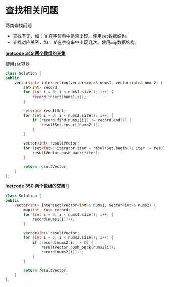 # 查找相关问题

两类查找问题

* 查找有无，如：'a'在字符串中是否出现。使用`set`数据结构。
* 查找对应关系，如：'a'在字符串中出现几次。使用`map`数据结构。

**[leetcode 349 两个数组的交集](https://leetcode.cn/problems/intersection-of-two-arrays/)**

使用`set`容器

```cpp
class Solution {
public:
    vector<int> intersection(vector<int>& nums1, vector<int>& nums2) {
        set<int> record;
        for (int i = 0; i < nums1.size(); i++) {
            record.insert(nums1[i]);
        }

        set<int> resultSet;
        for (int i = 0; i < nums2.size(); i++) {
            if (record.find(nums2[i]) != record.end()) {
                resultSet.insert(nums2[i]);
            }
        }

        vector<int> resultVector;
        for (set<int>::iterator iter = resultSet.begin(); iter != resultSet.end(); iter++) {
            resultVector.push_back(*iter);
        }

        return resultVector;
    }
};
```

**[leetcode 350 两个数组的交集 II](https://leetcode.cn/problems/intersection-of-two-arrays-ii/)**

```cpp
class Solution {
public:
    vector<int> intersect(vector<int>& nums1, vector<int>& nums2) {
        map<int, int> record;
        for (int i = 0; i < nums1.size(); i++) {
            record[nums1[i]]++;
        }

        vector<int> resultVector;
        for (int i = 0; i < nums2.size(); i++) {
            if (record[nums2[i]] > 0) {
                resultVector.push_back(nums2[i]);
                record[nums2[i]]--;
            }
        }

        return resultVector;
    }
};
```

